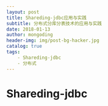 ```yaml
---
layout: post
title: Shareding-jdbc应用与实践
subtitle: 分布式分库分表技术的应用与实践
date: 2018-01-13
author: mongoding
header-img: img/post-bg-hacker.jpg
catalog: true
tags:
    - Shareding-jdbc
    - 分布式
---
```


# Shareding-jdbc